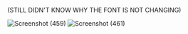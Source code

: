 (STILL DIDN'T KNOW WHY THE FONT IS NOT CHANGING)


![Screenshot (459)](https://github.com/Rakhptr5/Simple-Login-Page-Flutter/assets/80082749/adeda02b-fd6b-4a08-90b8-e8ef39e70c62)
![Screenshot (461)](https://github.com/Rakhptr5/Simple-Login-Page-Flutter/assets/80082749/a700c79a-2bbd-452c-85ce-944b0e3cea31)

